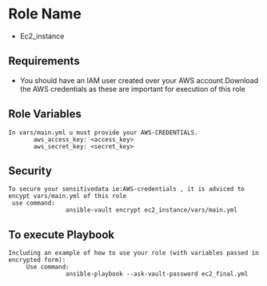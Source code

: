 Role Name
=========

- Ec2_instance

Requirements
------------

- You should have an IAM user created over your AWS account.Download the AWS credentials as these are important for execution of this role  

Role Variables
--------------
    In vars/main.yml u must provide your AWS-CREDENTIALS.
           aws_access_key: <access_key>
           aws_secret_key: <secret_key>


Security 
------------
    To secure your sensitivedata ie:AWS-credentials , it is adviced to encypt vars/main.yml of this role
     use command:
                    ansible-vault encrypt ec2_instance/vars/main.yml
    
To execute Playbook
----------------

    Including an example of how to use your role (with variables passed in encrypted form):
         Use command:
                    ansible-playbook --ask-vault-password ec2_final.yml


